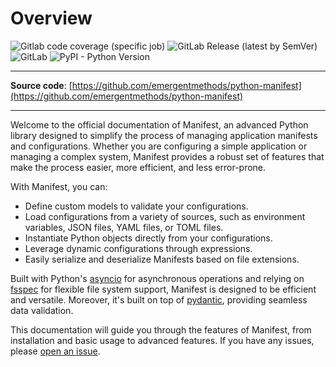 # Overview

![Gitlab code coverage (specific job)](https://img.shields.io/gitlab/pipeline-coverage/emergentmethods/python-manifest?branch=main&job_name=unit-tests&style=flat-square)
![GitLab Release (latest by SemVer)](https://img.shields.io/gitlab/v/release/emergentmethods/python-manifest?style=flat-square)
![GitLab](https://img.shields.io/gitlab/license/emergentmethods/python-manifest?style=flat-square)
![PyPI - Python Version](https://img.shields.io/pypi/pyversions/python-manifest?style=flat-square)

---

**Source code**: [https://github.com/emergentmethods/python-manifest](https://github.com/emergentmethods/python-manifest)

---

Welcome to the official documentation of Manifest, an advanced Python library designed to simplify the process of managing application manifests and configurations. Whether you are configuring a simple application or managing a complex system, Manifest provides a robust set of features that make the process easier, more efficient, and less error-prone.

With Manifest, you can:

- Define custom models to validate your configurations.
- Load configurations from a variety of sources, such as environment variables, JSON files, YAML files, or TOML files.
- Instantiate Python objects directly from your configurations.
- Leverage dynamic configurations through expressions.
- Easily serialize and deserialize Manifests based on file extensions.

Built with Python's [asyncio](https://docs.python.org/3/library/asyncio.html) for asynchronous operations and relying on [fsspec](https://filesystem-spec.readthedocs.io/en/latest/) for flexible file system support, Manifest is designed to be efficient and versatile. Moreover, it's built on top of [pydantic](https://docs.pydantic.dev/latest/), providing seamless data validation.

This documentation will guide you through the features of Manifest, from installation and basic usage to advanced features. If you have any issues, please [open an issue](https://github.com/emergentmethods/python-manifest/issues).